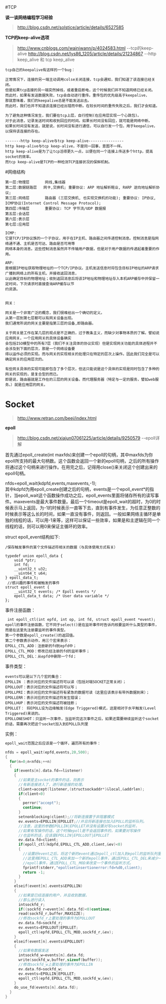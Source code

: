 #TCP

**谈一谈网络编程学习经验**  
> http://blog.csdn.net/solstice/article/details/6527585   

**TCP的keep-alive选项** 
> http://www.cnblogs.com/wainiwann/p/4024583.html   --tcp的keep-alive
> http://blog.csdn.net/lys86_1205/article/details/21234867  --http keep_alive 和 tcp keep_alive  

```
tcp自己的keepalive有这样的一个bug：

正常情况下，连接的另一端主动调用colse关闭连接，tcp会通知，我们知道了该连接已经关闭。
但是如果tcp连接的另一端突然掉线，或者重启断电，这个时候我们并不知道网络已经关闭。
而此时，如果有发送数据失败，tcp会自动进行重传。重传包的优先级高于keepalive，
那就意味着，我们的keepalive总是不能发送出去。
而此时，我们也并不知道该连接已经出错而中断。在较长时间的重传失败之后，我们才会知道。

为了避免这种情况发生，我们要在tcp上层，自行控制(在应用层实现一个心跳包)。
对于此消息，记录发送时间和收到回应的时间。如果长时间没有回应，就可能是网络中断。
如果长时间没有发送，就是说，长时间没有进行通信，可以自行发一个包，用于keepalive，以保持该连接的存在。

-------http keep-alive与tcp keep-alive----------------
http keep-alive与tcp keep-alive，不是同一回事，意图不一样。
http keep-alive是为了让tcp活得更久一点，以便在同一个连接上传送多个http，提高socket的效率。
而tcp keep-alive是TCP的一种检测TCP连接状况的保鲜机制。
```

#网络结构  
```
第一层:物理层       网线,集线器   
第二层:数据链路层   网卡,交换机; 重要协议: ARP 地址解析鞋业, RARP 逆向地址解析协议;  
第三层:网络层       路由器 (三层交换机, 也实现交换机的功能); 重要协议: IP协议, ICMP协议(Internet Control Message Protocol); 
第四层:传输层       重要协议: TCP 字节流/UDP 数据报
第五层:会话层
第六层:表示层 
第七层:应用层

ICMP: 
它是TCP/IP协议族的一个子协议，用于在IP主机、路由器之间传递控制消息。控制消息是指网络通不通、主机是否可达、路由是否可用等
网络本身的消息。这些控制消息虽然并不传输用户数据，但是对于用户数据的传递起着重要的作用。  

ARP:
是根据IP地址获取物理地址的一个TCP/IP协议。主机发送信息时将包含目标IP地址的ARP请求广播到网络上的所有主机，并接收返回消息，
以此确定目标的物理地址；收到返回消息后将该IP地址和物理地址存入本机ARP缓存中并保留一定时间，下次请求时直接查询ARP缓存以节
约资源。


网关： 

网关是一个非常广泛的概念，我们很难给出一个确切的定义。
从第一层到第七层都可以有网关设备出现。
我们通常所说的网关主要是指第三层的设备,即路由器。

关于网关是工作在某几层的观点是不正确的，过于教条主义，而缺少对事物本质的了解。譬如说应用网关，一个应用网关的具体设备确实
会包括ISO模型中的所有7层（我们不关注具体的协议实现）但是实现网关功能的具体进程并不会涉及到下面的层次，那是一个网络设备要
得以运作必须的实现。而与网关的实现相关的处理只在特定的层次上操作。因此我们完全是可以确定网关的应用层次的。

有些网关具体的实现可能即包含了多个层次，但这只能说是这个具体的实现是同时包含了多种的网关的实现的，是复合型的而已。
即是说，路由器就是工作在的三层的网关设备。而代理服务器（特定与一定的服务，譬如web服务。）就是应用层的网关。
```

# Socket 
> http://www.retran.com/beej/index.html  


**epoll**  
> http://blog.csdn.net/xiajun07061225/article/details/9250579  --epoll详解  

首先通过epoll_create(int maxfds)来创建一个epoll的句柄，其中maxfds为你epoll所支持的最大句柄数。这个函数会返回一个新的epoll句柄，之后的所有操作将通过这个句柄来进行操作。在用完之后，记得用close()来关闭这个创建出来的epoll句柄。  

nfds=epoll_wait(kdpfd,events,maxevents,-1);     
其中kdpfd为用epoll_create创建之后的句柄，events是一个epoll_event*的指针，当epoll_wait这个函数操作成功之后，epoll_events里面将储存所有的读写事件。maxevents是最大事件数量。最后一个timeout是epoll_wait的超时，为0的时候表示马上返回，为-1的时候表示一直等下去，直到有事件发生，为任意正整数的时候表示等这么长的时间，如果一直没有事件，则返回。一般如果网络主循环是单独的线程的话，可以用-1来等，这样可以保证一些效率，如果是和主逻辑在同一个线程的话，则可以用0来保证主循环的效率。   

struct epoll_event结构如下: 
```
/保存触发事件的某个文件描述符相关的数据（与具体使用方式有关）  
  
typedef union epoll_data {  
    void *ptr;  
    int fd;  
    __uint32_t u32;  
    __uint64_t u64;  
} epoll_data_t;  
 //感兴趣的事件和被触发的事件  
struct epoll_event {  
    __uint32_t events; /* Epoll events */  
    epoll_data_t data; /* User data variable */  
};  
```

事件注册函数：  
```
 int epoll_ctl(int epfd, int op, int fd, struct epoll_event *event);
epoll的事件注册函数，它不同于select()是在监听事件时告诉内核要监听什么类型的事件，而是在这里先注册要监听的事件类型。
第一个参数是epoll_create()的返回值。
第二个参数表示动作，用三个宏来表示：
EPOLL_CTL_ADD：注册新的fd到epfd中；
EPOLL_CTL_MOD：修改已经注册的fd的监听事件；
EPOLL_CTL_DEL：从epfd中删除一个fd；
```

事件类型： 
```
events可以是以下几个宏的集合：
EPOLLIN ：表示对应的文件描述符可以读（包括对端SOCKET正常关闭）；
EPOLLOUT：表示对应的文件描述符可以写；
EPOLLPRI：表示对应的文件描述符有紧急的数据可读（这里应该表示有带外数据到来）；
EPOLLERR：表示对应的文件描述符发生错误；
EPOLLHUP：表示对应的文件描述符被挂断；
EPOLLET： 将EPOLL设为边缘触发(Edge Triggered)模式，这是相对于水平触发(Level Triggered)来说的。
EPOLLONESHOT：只监听一次事件，当监听完这次事件之后，如果还需要继续监听这个socket的话，需要再次把这个socket加入到EPOLL队列里
```

实例：  
```CPP
epoll_wait范围之后应该是一个循环，遍历所有的事件：  

nfds = epoll_wait(epfd,events,20,500);  
{
  for(n=0;n<nfds;++n)
  {
    if(events[n].data.fd==listener)
    {
      //如果是主socket的事件的话，则表示
      //有新连接进入了，进行新连接的处理。
      client=accept(listener,(structsockaddr*)&local,&addrlen);
      if(client<0)
      {
        perror("accept");
        continue;
      }
      setnonblocking(client);//将新连接置于非阻塞模式
      ev.events=EPOLLIN|EPOLLET;//并且将新连接也加入EPOLL的监听队列。
      //注意，这里的参数EPOLLIN|EPOLLET并没有设置对写socket的监听，
      //如果有写操作的话，这个时候epoll是不会返回事件的，如果要对写操作
      //也监听的话，应该是EPOLLIN|EPOLLOUT|EPOLLET
      ev.data.fd=client;
      if(epoll_ctl(kdpfd,EPOLL_CTL_ADD,client,&ev)<0)
      {
        //设置好event之后，将这个新的event通过epoll_ctl加入到epoll的监听队列里面，
        //这里用EPOLL_CTL_ADD来加一个新的epoll事件，通过EPOLL_CTL_DEL来减少一个
        //epoll事件，通过EPOLL_CTL_MOD来改变一个事件的监听方式。
        fprintf(stderr,"epollsetinsertionerror:fd=%d0,client);
        return -1;
      }
    }
    elseif(event[n].events&EPOLLIN)
    {
      //如果是已经连接的用户，并且收到数据，
      //那么进行读入
      intsockfd_r;
      if((sockfd_r=event[n].data.fd)<0)continue;
      read(sockfd_r,buffer,MAXSIZE);
      //修改sockfd_r上要处理的事件为EPOLLOUT
      ev.data.fd=sockfd_r;
      ev.events=EPOLLOUT|EPOLLET;
      epoll_ctl(epfd,EPOLL_CTL_MOD,sockfd_r,&ev);
    }
    elseif(event[n].events&EPOLLOUT)
    {
      //如果有数据发送
      intsockfd_w=events[n].data.fd;
      write(sockfd_w,buffer,sizeof(buffer));
      //修改sockfd_w上要处理的事件为EPOLLIN
      ev.data.fd=sockfd_w;
      ev.events=EPOLLIN|EPOLLET;
      epoll_ctl(epfd,EPOLL_CTL_MOD,sockfd_w,&ev);
    }
    do_use_fd(events[n].data.fd);
  }
}
```

